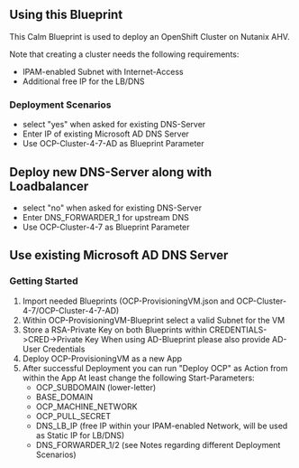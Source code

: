 ## Using this Blueprint
This Calm Blueprint is used to deploy an OpenShift Cluster on Nutanix AHV.

Note that creating a cluster needs the following requirements:
  - IPAM-enabled Subnet with Internet-Access
  - Additional free IP for the LB/DNS

### Deployment Scenarios
  - select "yes" when asked for existing DNS-Server
  - Enter IP of existing Microsoft AD DNS Server
  - Use OCP-Cluster-4-7-AD as Blueprint Parameter
## Deploy new DNS-Server along with Loadbalancer
  - select "no" when asked for existing DNS-Server
  - Enter DNS_FORWARDER_1 for upstream DNS
  - Use OCP-Cluster-4-7 as Blueprint Parameter
## Use existing Microsoft AD DNS Server
### Getting Started
1. Import needed Blueprints (OCP-ProvisioningVM.json and OCP-Cluster-4-7/OCP-Cluster-4-7-AD)
2. Within OCP-ProvisioningVM-Blueprint select a valid Subnet for the VM
3. Store a RSA-Private Key on both Blueprints within CREDENTIALS->CRED->Private Key
   When using AD-Blueprint please also provide AD-User Credentials
4. Deploy OCP-ProvisioningVM as a new App
5. After successful Deployment you can run "Deploy OCP" as Action from within the App
   At least change the following Start-Parameters:
   - OCP_SUBDOMAIN (lower-letter)
   - BASE_DOMAIN
   - OCP_MACHINE_NETWORK
   - OCP_PULL_SECRET
   - DNS_LB_IP (free IP within your IPAM-enabled Network, will be used as Static IP for LB/DNS)
   - DNS_FORWARDER_1/2 (see Notes regarding different Deployment Scenarios)